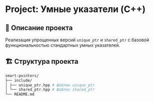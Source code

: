 # Project: Умные указатели (C++)

## 📌 Описание проекта
Реализация упрощенных версий `unique_ptr` и `shared_ptr` с базовой функциональностью стандартных умных указателей.

## 🏗 Структура проекта
```bash
smart-pointers/
├── include/
│ ├── unique_ptr.hpp # Шаблон unique_ptr
│ └── shared_ptr.hpp # Шаблон shared_ptr
└── README.md
```
